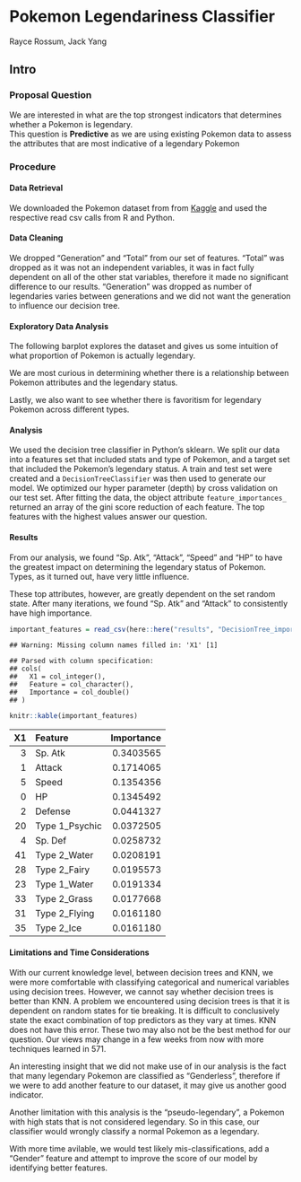 Pokemon Legendariness Classifier
================
Rayce Rossum, Jack Yang

## Intro

### Proposal Question

We are interested in what are the top strongest indicators that
determines whether a Pokemon is legendary.  
This question is **Predictive** as we are using existing Pokemon data to
assess the attributes that are most indicative of a legendary Pokemon

### Procedure

#### Data Retrieval

We downloaded the Pokemon dataset from from
[Kaggle](https://www.kaggle.com/abcsds/pokemon) and used the respective
read csv calls from R and Python.

#### Data Cleaning

We dropped “Generation” and “Total” from our set of features. “Total”
was dropped as it was not an independent variables, it was in fact fully
dependent on all of the other stat variables, therefore it made no
significant difference to our results. “Generation” was dropped as
number of legendaries varies between generations and we did not want the
generation to influence our decision tree.

#### Exploratory Data Analysis

The following barplot explores the dataset and gives us some intuition
of what proportion of Pokemon is actually legendary.

We are most curious in determining whether there is a relationship
between Pokemon attributes and the legendary status.

Lastly, we also want to see whether there is favoritism for legendary
Pokemon across different types.

#### Analysis

We used the decision tree classifier in Python’s sklearn. We split our
data into a features set that included stats and type of Pokemon, and a
target set that included the Pokemon’s legendary status. A train and
test set were created and a `DecisionTreeClassifier` was then used to
generate our model. We optimized our hyper parameter (depth) by cross
validation on our test set. After fitting the data, the object attribute
`feature_importances_` returned an array of the gini score reduction of
each feature. The top features with the highest values answer our
question.

#### Results

From our analysis, we found “Sp. Atk”, “Attack”, “Speed” and “HP” to
have the greatest impact on determining the legendary status of Pokemon.
Types, as it turned out, have very little influence.

These top attributes, however, are greatly dependent on the set random
state. After many iterations, we found “Sp. Atk” and “Attack” to
consistently have high
importance.

``` r
important_features = read_csv(here::here("results", "DecisionTree_important_features.csv"))
```

    ## Warning: Missing column names filled in: 'X1' [1]

    ## Parsed with column specification:
    ## cols(
    ##   X1 = col_integer(),
    ##   Feature = col_character(),
    ##   Importance = col_double()
    ## )

``` r
knitr::kable(important_features)
```

| X1 | Feature         | Importance |
| -: | :-------------- | ---------: |
|  3 | Sp. Atk         |  0.3403565 |
|  1 | Attack          |  0.1714065 |
|  5 | Speed           |  0.1354356 |
|  0 | HP              |  0.1345492 |
|  2 | Defense         |  0.0441327 |
| 20 | Type 1\_Psychic |  0.0372505 |
|  4 | Sp. Def         |  0.0258732 |
| 41 | Type 2\_Water   |  0.0208191 |
| 28 | Type 2\_Fairy   |  0.0195573 |
| 23 | Type 1\_Water   |  0.0191334 |
| 33 | Type 2\_Grass   |  0.0177668 |
| 31 | Type 2\_Flying  |  0.0161180 |
| 35 | Type 2\_Ice     |  0.0161180 |

#### Limitations and Time Considerations

With our current knowledge level, between decision trees and KNN, we
were more comfortable with classifying categorical and numerical
variables using decision trees. However, we cannot say whether decision
trees is better than KNN. A problem we encountered using decision trees
is that it is dependent on random states for tie breaking. It is
difficult to conclusively state the exact combination of top predictors
as they vary at times. KNN does not have this error. These two may also
not be the best method for our question. Our views may change in a few
weeks from now with more techniques learned in 571.

An interesting insight that we did not make use of in our analysis is
the fact that many legendary Pokemon are classified as “Genderless”,
therefore if we were to add another feature to our dataset, it may give
us another good indicator.

Another limitation with this analysis is the “pseudo-legendary”, a
Pokemon with high stats that is not considered legendary. So in this
case, our classifier would wrongly classify a normal Pokemon as a
legendary.

With more time avilable, we would test likely mis-classifications, add a
“Gender” feature and attempt to improve the score of our model by
identifying better features.
